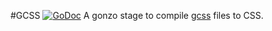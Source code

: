 #GCSS [![GoDoc](https://img.shields.io/badge/godoc-reference-blue.svg?style=flat-square)](https://godoc.org/github.com/go-gonzo/gcss)
A gonzo stage to compile [gcss](https://github.com/yosssi/gcss) files to CSS.
